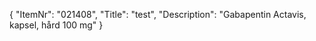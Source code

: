 {
  "ItemNr": "021408",
  "Title": "test",
  "Description": "Gabapentin Actavis, kapsel, hård 100 mg"
}